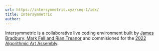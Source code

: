 ```yaml
---
url: https://intersymmetric.xyz/seq-1/idx/
title: Intersymmetric
author:
---
```


Intersymmetric is a collaborative live coding environment built by [James Bradbury, Mark Fell and Rian Treanor](https://aaassembly.org/bios/fell.html) and commisioned for the [2022 Algorithmic Art Assembly](https://aaassembly.org/).
